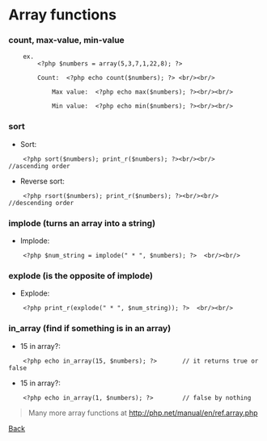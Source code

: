 # Array functions

### count, max-value, min-value
```
	ex.
		<?php $numbers = array(5,3,7,1,22,8); ?>

		Count:	<?php echo count($numbers); ?> <br/><br/>

			Max value:	<?php echo max($numbers); ?><br/><br/>

			Min value:	<?php echo min($numbers); ?><br/><br/>
```

### sort

- Sort:		
```	
	<?php sort($numbers); print_r($numbers); ?><br/><br/>	//ascending order
```	
- Reverse sort:	
```
 	<?php rsort($numbers); print_r($numbers); ?><br/><br/>	//descending order
```
### implode 	(turns an array into a string)

- Implode:
```
	<?php $num_string = implode(" * ", $numbers); ?>  <br/><br/>
```
### explode		(is the opposite of implode)
	
- Explode:
```
	<?php print_r(explode(" * ", $num_string)); ?>  <br/><br/>
```
### in_array		 (find if something is in an array)

- 15 in array?: 
```
	<?php echo in_array(15, $numbers); ?>		// it returns true or false
```									
- 15 in array?: 
```
	<?php echo in_array(1, $numbers); ?>		// false by nothing
```

>	Many more array functions at
	http://php.net/manual/en/ref.array.php



[Back](https://github.com/stefan22/phpIntro)


		

